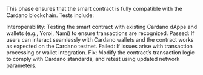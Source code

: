 This phase ensures that the smart contract is fully compatible with the Cardano blockchain. Tests include:

Interoperability: Testing the smart contract with existing Cardano dApps and wallets (e.g., Yoroi, Nami) to ensure transactions are recognized.
Passed: If users can interact seamlessly with Cardano wallets and the contract works as expected on the Cardano testnet.
Failed: If issues arise with transaction processing or wallet integration.
Fix: Modify the contract’s transaction logic to comply with Cardano standards, and retest using updated network parameters.
